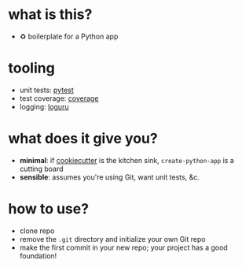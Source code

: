 # what is this?

* ♻️ boilerplate for a Python app

# tooling

* unit tests: [pytest](https://github.com/pytest-dev/pytest)
* test coverage: [coverage](https://github.com/nedbat/coveragepy)
* logging: [loguru](https://github.com/Delgan/loguru)

# what does it give you?

* __minimal__: if [cookiecutter](https://github.com/audreyr/cookiecutter) is the kitchen sink, `create-python-app` is a cutting board 
* __sensible__: assumes you're using Git, want unit tests, &c.

# how to use?

* clone repo
* remove the `.git` directory and initialize your own Git repo
* make the first commit in your new repo; your project has a good foundation!
